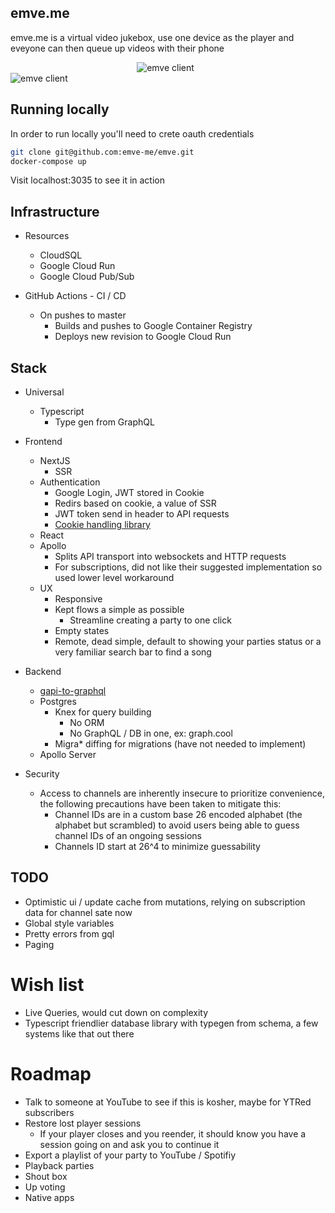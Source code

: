 emve.me
---

emve.me is a virtual video jukebox, use one device as the player and eveyone can then queue up videos with their phone

<div style="display: flex; justify-content: center">
<img style="padding-right:8px;max-width: 650px" alt='emve client' src='https://user-images.githubusercontent.com/1339007/121413584-d2acff00-c933-11eb-8307-b14fc2b55c40.png' />
</div>
<div>
<img style="max-width: 300px" alt='emve client' src='https://user-images.githubusercontent.com/1339007/121410482-9fb53c00-c930-11eb-96ac-21b5401d2547.png' />
</div>

## Running locally

In order to run locally you'll need to crete oauth credentials

```bash
git clone git@github.com:emve-me/emve.git
docker-compose up
```

Visit localhost:3035 to see it in action 

## Infrastructure

* Resources
  * CloudSQL
  * Google Cloud Run
  * Google Cloud Pub/Sub

* GitHub Actions - CI / CD
  * On pushes to master
    * Builds and pushes to Google Container Registry 
    * Deploys new revision to Google Cloud Run  
  
## Stack
   * Universal
       * Typescript
           * Type gen from GraphQL
   * Frontend
       * NextJS
           * SSR
       * Authentication
           * Google Login, JWT stored in Cookie
           * Redirs based on cookie, a value of SSR
           * JWT token send in header to API requests
           * [Cookie handling library](https://www.npmjs.com/package/vanilla-cookies)
       * React
       * Apollo
           * Splits API transport into websockets and HTTP requests
           * For subscriptions, did not like their suggested implementation so used lower level workaround
       * UX
           * Responsive
           * Kept flows a simple as possible
               * Streamline creating a party to one click
           * Empty states
           * Remote, dead simple, default to showing your parties status or a very familiar search bar to find a song
       
   * Backend
       * [gapi-to-graphql](https://github.com/rlancer/gapi-to-graphql)
       * Postgres
           * Knex for query building
               * No ORM
               * No GraphQL / DB in one, ex: graph.cool
           * Migra* diffing for migrations (have not needed to implement)
       * Apollo Server
   * Security
       * Access to channels are inherently insecure to prioritize convenience, the following precautions have been taken to mitigate this:
           * Channel IDs are in a custom base 26 encoded alphabet (the alphabet but scrambled) to avoid users being able to guess channel IDs of an ongoing sessions
           * Channels ID start at 26^4 to minimize guessability


## TODO

- Optimistic ui / update cache from mutations, relying on subscription data for channel sate now
- Global style variables
- Pretty errors from gql
- Paging

# Wish list

- Live Queries, would cut down on complexity 
- Typescript friendlier database library with typegen from schema, a few systems like that out there

# Roadmap

- Talk to someone at YouTube to see if this is kosher, maybe for YTRed subscribers
- Restore lost player sessions
    - If your player closes and you reender, it should know you have a session going on and ask you to continue it
- Export a playlist of your party to YouTube / Spotifiy
- Playback parties
- Shout box
- Up voting
- Native apps
